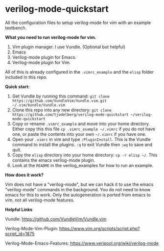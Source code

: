 # verilog-mode-quickstart

All the configuration files to setup verilog-mode for vim with an example testbench. 

**What you need to run verilog-mode for vim.**
  1. Vim plugin manager. I use Vundle. (Optional but helpful)
  2. Emacs
  3. Verilog-mode plugin for Emacs.
  4. Verilog-mode plugin for Vim.

All of this is already configured in the `.vimrc_example` and the `elisp` folder included in this repo.

**Quick start:**
  1. Get Vundle by running this command: `git clone https://github.com/VundleVim/Vundle.vim.git ~/.vim/bundle/Vundle.vim`
  2. Clone this repo into any new directory: `git clone https://github.com/tjodelberg/verilog-mode-quickstart ~/verilog-mode-quickstart`
  3. Copy or rename `.vimrc_example` and move into your home directory. Either copy this this file `cp .vimrc_example ~/.vimrc` if you do not have one, or  paste the contents into your own `~/.vimrc` if you have one.
  4. Open your `.vimrc` in vim and type `:PluginInstall`. This is the Vundle command to install the plugins. `:q` to exit Vundle then `:wq` to save and quit.
  5. Copy the `elisp` directory into your home directory: `cp -r elisp ~/`. This contains the emacs verilog-mode plugin.
  6. Look at the `README` in the verilog_examples for how to run an example.

**How does it work?**

Vim does not have a "verilog-mode", but we can hack it to use the emacs "verilog-mode" commands in the background. You do not need to know emacs for this to work. Only the autogeneration is ported from emacs to vim, not all verilog-mode features.

**Helpful Links**

Vundle: https://github.com/VundleVim/Vundle.vim

Verilog-Mode-Vim-Plugin: https://www.vim.org/scripts/script.php?script_id=1875

Verilog-Mode-Emacs-Features: https://www.veripool.org/wiki/verilog-mode












